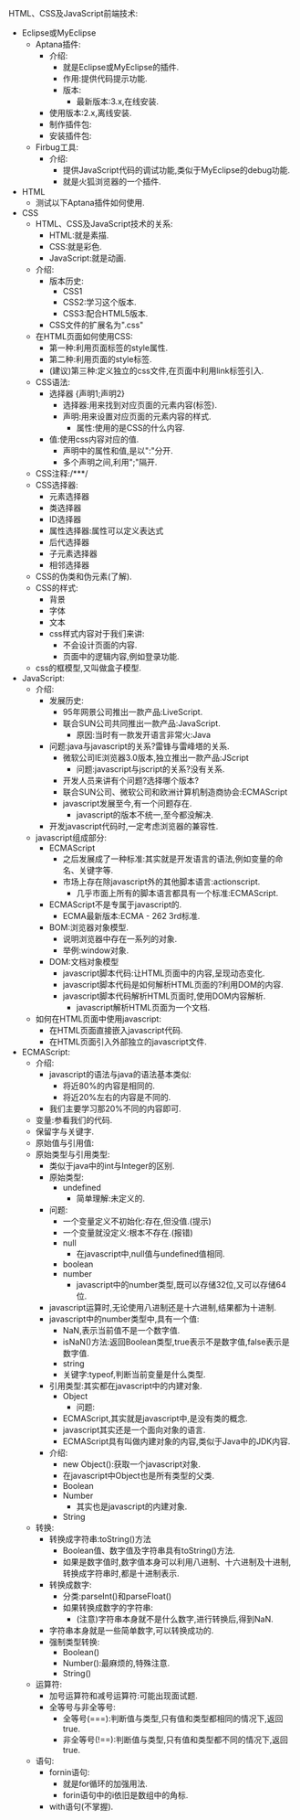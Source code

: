 HTML、CSS及JavaScript前端技术:
 * Eclipse或MyEclipse
   * Aptana插件:
     * 介绍:
       * 就是Eclipse或MyEclipse的插件.
       * 作用:提供代码提示功能.
       * 版本:
         * 最新版本:3.x,在线安装.
	 * 使用版本:2.x,离线安装.
     * 制作插件包:
     * 安装插件包:
   * Firbug工具:
     * 介绍:
       * 提供JavaScript代码的调试功能,类似于MyEclipse的debug功能.
       * 就是火狐浏览器的一个插件.
 * HTML
   * 测试以下Aptana插件如何使用.
 * CSS
   * HTML、CSS及JavaScript技术的关系:
     * HTML:就是素描.
     * CSS:就是彩色.
     * JavaScript:就是动画.
   * 介绍:
     * 版本历史:
       * CSS1
       * CSS2:学习这个版本.
       * CSS3:配合HTML5版本.
     * CSS文件的扩展名为".css"
   * 在HTML页面如何使用CSS:
     * 第一种:利用页面标签的style属性.
     * 第二种:利用页面的style标签.
     * (建议)第三种:定义独立的css文件,在页面中利用link标签引入.
   * CSS语法:
     * 选择器 {声明1;声明2}
       * 选择器:用来找到对应页面的元素内容(标签).
       * 声明:用来设置对应页面的元素内容的样式.
         * 属性:使用的是CSS的什么内容.
	 * 值:使用css内容对应的值.
       * 声明中的属性和值,是以":"分开.
       * 多个声明之间,利用";"隔开.
   * CSS注释:/***/
   * CSS选择器:
     * 元素选择器
     * 类选择器
     * ID选择器
     * 属性选择器:属性可以定义表达式
     * 后代选择器
     * 子元素选择器
     * 相邻选择器
   * CSS的伪类和伪元素(了解).
   * CSS的样式:
     * 背景
     * 字体
     * 文本
     * css样式内容对于我们来讲:
       * 不会设计页面的内容.
       * 页面中的逻辑内容,例如登录功能.
   * css的框模型,又叫做盒子模型.
 * JavaScript:
   * 介绍:
     * 发展历史:
       * 95年网景公司推出一款产品:LiveScript.
       * 联合SUN公司共同推出一款产品:JavaScript.
         * 原因:当时有一款发开语言非常火:Java
	 * 问题:java与javascript的关系?雷锋与雷峰塔的关系.
       * 微软公司IE浏览器3.0版本,独立推出一款产品:JScript
         * 问题:javascript与jscript的关系?没有关系.
       * 开发人员来讲有个问题?选择哪个版本?
       * 联合SUN公司、微软公司和欧洲计算机制造商协会:ECMAScript
       * javascript发展至今,有一个问题存在.
         * javascript的版本不统一,至今都没解决.
	 * 开发javascript代码时,一定考虑浏览器的兼容性.
   * javascript组成部分:
     * ECMAScript
       * 之后发展成了一种标准:其实就是开发语言的语法,例如变量的命名、关键字等.
       * 市场上存在除javascript外的其他脚本语言:actionscript.
         * 几乎市面上所有的脚本语言都具有一个标准:ECMAScript.
	 * ECMAScript不是专属于javascript的.
       * ECMA最新版本:ECMA - 262 3rd标准.
     * BOM:浏览器对象模型.
       * 说明浏览器中存在一系列的对象.
       * 举例:window对象.
     * DOM:文档对象模型
       * javascript脚本代码:让HTML页面中的内容,呈现动态变化.
       * javascript脚本代码是如何解析HTML页面的?利用DOM的内容.
       * javascript脚本代码解析HTML页面时,使用DOM内容解析.
         * javascript解析HTML页面为一个文档.
   * 如何在HTML页面中使用javascript:
     * 在HTML页面直接嵌入javascript代码.
     * 在HTML页面引入外部独立的javascript文件.
 * ECMAScript:
   * 介绍:
     * javascript的语法与java的语法基本类似:
       * 将近80%的内容是相同的.
       * 将近20%左右的内容是不同的.
     * 我们主要学习那20%不同的内容即可.
   * 变量:参看我们的代码.
   * 保留字与关键字.
   * 原始值与引用值:
   * 原始类型与引用类型:
     * 类似于java中的int与Integer的区别.
     * 原始类型:
       * undefined
         * 简单理解:未定义的.
	 * 问题:
	   * 一个变量定义不初始化:存在,但没值.(提示)
	   * 一个变量就没定义:根本不存在.(报错)
       * null
         * 在javascript中,null值与undefined值相同.
       * boolean
       * number
         * javascript中的number类型,既可以存储32位,又可以存储64位.
	 * javascript运算时,无论使用八进制还是十六进制,结果都为十进制.
	 * javascript中的number类型中,具有一个值:
	   * NaN,表示当前值不是一个数字值.
	   * isNaN()方法:返回Boolean类型,true表示不是数字值,false表示是数字值.
       * string
       * 关键字:typeof,判断当前变量是什么类型.
     * 引用类型:其实都在javascript中的内建对象.
       * Object
         * 问题:
	   * ECMAScript,其实就是javascript中,是没有类的概念.
	   * javascript其实还是一个面向对象的语言.
	   * ECMAScript具有叫做内建对象的内容,类似于Java中的JDK内容.
	 * 介绍:
	   * new Object():获取一个javascript对象.
	   * 在javascript中Object也是所有类型的父类.
       * Boolean
       * Number
         * 其实也是javascript的内建对象.
       * String
   * 转换:
     * 转换成字符串:toString()方法
       * Boolean值、数字值及字符串具有toString()方法.
       * 如果是数字值时,数字值本身可以利用八进制、十六进制及十进制,转换成字符串时,都是十进制表示.
     * 转换成数字:
       * 分类:parseInt()和parseFloat()
       * 如果转换成数字的字符串:
         * (注意)字符串本身就不是什么数字,进行转换后,得到NaN.
	 * 字符串本身就是一些简单数字,可以转换成功的.
     * 强制类型转换:
       * Boolean()
       * Number():最麻烦的,特殊注意.
       * String()
   * 运算符:
     * 加号运算符和减号运算符:可能出现面试题.
     * 全等号与非全等号:
       * 全等号(===):判断值与类型,只有值和类型都相同的情况下,返回true.
       * 非全等号(!==):判断值与类型,只有值和类型都不同的情况下,返回true.
   * 语句:
     * fornin语句:
       * 就是for循环的加强用法.
       * forin语句中的i依旧是数组中的角标.
     * with语句(不掌握).